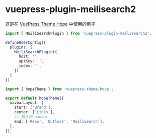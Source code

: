 # vuepress-plugin-meilisearch2

这是在 [VuePress Theme Hope](https://theme-hope.vuejs.press/) 中使用的例子

```ts
import { MeiliSearchPlugin } from 'vuepress-plugin-meilisearch2';

defineUserConfig({
  plugins: [
    MeiliSearchPlugin({
      host: '',
      apiKey: '',
      index: '',
    })
  ]
})
```

```ts
import { hopeTheme } from 'vuepress-theme-hope';

export default hopeTheme({
  navbarLayout: {
    start: ['Brand'],
    center: ['Links'],
    // 插入到 navbar
    end: ['Repo', 'Outlook', 'MeiliSearch'],
  },
});
```
